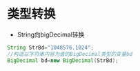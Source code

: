 # 类型转换

- String向bigDecimal转换

```java
String StrBd="1048576.1024"; 
//构造以字符串内容为值的BigDecimal类型的变量bd 
BigDecimal bd=new BigDecimal(StrBd); 
```